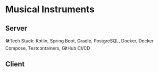 # Musical Instruments

## Server

🛠Tech Stack: Kotlin, Spring Boot, Gradle, PostgreSQL, Docker, Docker Compose, Testcontainers, GitHub CI/CD

## Client
